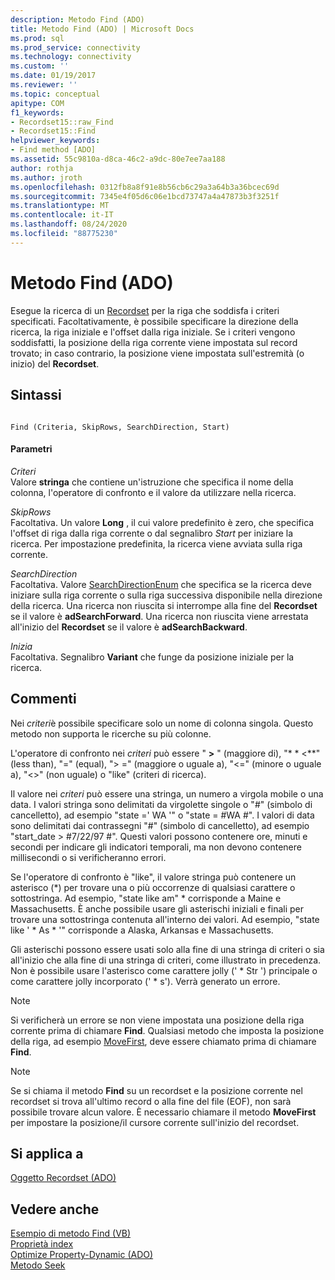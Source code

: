 ```yaml
---
description: Metodo Find (ADO)
title: Metodo Find (ADO) | Microsoft Docs
ms.prod: sql
ms.prod_service: connectivity
ms.technology: connectivity
ms.custom: ''
ms.date: 01/19/2017
ms.reviewer: ''
ms.topic: conceptual
apitype: COM
f1_keywords:
- Recordset15::raw_Find
- Recordset15::Find
helpviewer_keywords:
- Find method [ADO]
ms.assetid: 55c9810a-d8ca-46c2-a9dc-80e7ee7aa188
author: rothja
ms.author: jroth
ms.openlocfilehash: 0312fb8a8f91e8b56cb6c29a3a64b3a36bcec69d
ms.sourcegitcommit: 7345e4f05d6c06e1bcd73747a4a47873b3f3251f
ms.translationtype: MT
ms.contentlocale: it-IT
ms.lasthandoff: 08/24/2020
ms.locfileid: "88775230"
---
```

# <a name="find-method-ado"></a>Metodo Find (ADO)
Esegue la ricerca di un [Recordset](./recordset-object-ado.md) per la riga che soddisfa i criteri specificati. Facoltativamente, è possibile specificare la direzione della ricerca, la riga iniziale e l'offset dalla riga iniziale. Se i criteri vengono soddisfatti, la posizione della riga corrente viene impostata sul record trovato; in caso contrario, la posizione viene impostata sull'estremità (o inizio) del **Recordset**.  
  
## <a name="syntax"></a>Sintassi  
  
```  
  
Find (Criteria, SkipRows, SearchDirection, Start)  
```  
  
#### <a name="parameters"></a>Parametri  
 *Criteri*  
 Valore **stringa** che contiene un'istruzione che specifica il nome della colonna, l'operatore di confronto e il valore da utilizzare nella ricerca.  
  
 *SkipRows*  
 Facoltativa. Un valore **Long** , il cui valore predefinito è zero, che specifica l'offset di riga dalla riga corrente o dal segnalibro *Start* per iniziare la ricerca. Per impostazione predefinita, la ricerca viene avviata sulla riga corrente.  
  
 *SearchDirection*  
 Facoltativa. Valore [SearchDirectionEnum](./searchdirectionenum.md) che specifica se la ricerca deve iniziare sulla riga corrente o sulla riga successiva disponibile nella direzione della ricerca. Una ricerca non riuscita si interrompe alla fine del **Recordset** se il valore è **adSearchForward**. Una ricerca non riuscita viene arrestata all'inizio del **Recordset** se il valore è **adSearchBackward**.  
  
 *Inizia*  
 Facoltativa. Segnalibro **Variant** che funge da posizione iniziale per la ricerca.  
  
## <a name="remarks"></a>Commenti  
 Nei *criteri*è possibile specificare solo un nome di colonna singola. Questo metodo non supporta le ricerche su più colonne.  
  
 L'operatore di confronto nei *criteri* può essere " **>** " (maggiore di), "* * \<**" (less than), "=" (equal), "> =" (maggiore o uguale a), "<=" (minore o uguale a), "<>" (non uguale) o "like" (criteri di ricerca).  
  
 Il valore nei *criteri* può essere una stringa, un numero a virgola mobile o una data. I valori stringa sono delimitati da virgolette singole o "#" (simbolo di cancelletto), ad esempio "state =' WA '" o "state = #WA #". I valori di data sono delimitati dai contrassegni "#" (simbolo di cancelletto), ad esempio "start_date > #7/22/97 #". Questi valori possono contenere ore, minuti e secondi per indicare gli indicatori temporali, ma non devono contenere millisecondi o si verificheranno errori.  
  
 Se l'operatore di confronto è "like", il valore stringa può contenere un asterisco (*) per trovare una o più occorrenze di qualsiasi carattere o sottostringa. Ad esempio, "state like am" \* corrisponde a Maine e Massachusetts. È anche possibile usare gli asterischi iniziali e finali per trovare una sottostringa contenuta all'interno dei valori. Ad esempio, "state like ' \* As \* '" corrisponde a Alaska, Arkansas e Massachusetts.  
  
 Gli asterischi possono essere usati solo alla fine di una stringa di criteri o sia all'inizio che alla fine di una stringa di criteri, come illustrato in precedenza. Non è possibile usare l'asterisco come carattere jolly (' * Str ') principale o come carattere jolly incorporato (' \* s'). Verrà generato un errore.  
  
> [!NOTE]
>  Si verificherà un errore se non viene impostata una posizione della riga corrente prima di chiamare **Find**. Qualsiasi metodo che imposta la posizione della riga, ad esempio [MoveFirst](./movefirst-movelast-movenext-and-moveprevious-methods-ado.md), deve essere chiamato prima di chiamare **Find**.  
  
> [!NOTE]
>  Se si chiama il metodo **Find** su un recordset e la posizione corrente nel recordset si trova all'ultimo record o alla fine del file (EOF), non sarà possibile trovare alcun valore. È necessario chiamare il metodo **MoveFirst** per impostare la posizione/il cursore corrente sull'inizio del recordset.  
  
## <a name="applies-to"></a>Si applica a  
 [Oggetto Recordset (ADO)](./recordset-object-ado.md)  
  
## <a name="see-also"></a>Vedere anche  
 [Esempio di metodo Find (VB)](./find-method-example-vb.md)   
 [Proprietà index](./index-property.md)   
 [Optimize Property-Dynamic (ADO)](./optimize-property-dynamic-ado.md)   
 [Metodo Seek](./seek-method.md)